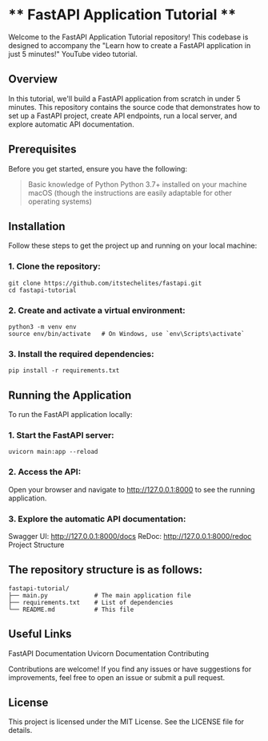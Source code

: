 # ** FastAPI Application Tutorial **

Welcome to the FastAPI Application Tutorial repository! This codebase is designed to accompany the "Learn how to create a FastAPI application in just 5 minutes!" YouTube video tutorial.

## Overview

In this tutorial, we'll build a FastAPI application from scratch in under 5 minutes. This repository contains the source code that demonstrates how to set up a FastAPI project, create API endpoints, run a local server, and explore automatic API documentation.

## Prerequisites

Before you get started, ensure you have the following:

> Basic knowledge of Python
> Python 3.7+ installed on your machine
> macOS (though the instructions are easily adaptable for other operating systems)

## Installation

Follow these steps to get the project up and running on your local machine:

### 1. Clone the repository:
```
git clone https://github.com/itstechelites/fastapi.git
cd fastapi-tutorial
```

### 2. Create and activate a virtual environment:
```
python3 -m venv env
source env/bin/activate   # On Windows, use `env\Scripts\activate`
```

### 3. Install the required dependencies:
```
pip install -r requirements.txt
```

## Running the Application
To run the FastAPI application locally:

### 1. Start the FastAPI server:
```
uvicorn main:app --reload
```

### 2. Access the API:

Open your browser and navigate to http://127.0.0.1:8000 to see the running application.

### 3. Explore the automatic API documentation:

Swagger UI: http://127.0.0.1:8000/docs
ReDoc: http://127.0.0.1:8000/redoc
Project Structure

## The repository structure is as follows:
```
fastapi-tutorial/
├── main.py             # The main application file
├── requirements.txt    # List of dependencies
└── README.md           # This file
```

## Useful Links

FastAPI Documentation
Uvicorn Documentation
Contributing

Contributions are welcome! If you find any issues or have suggestions for improvements, feel free to open an issue or submit a pull request.

## License

This project is licensed under the MIT License. See the LICENSE file for details.

